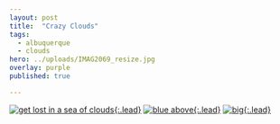 ```yaml
---
layout: post
title:  "Crazy Clouds"
tags:
  - albuquerque
  - clouds
hero: ../uploads/IMAG2069_resize.jpg
overlay: purple
published: true

---
```


[![get lost in a sea of clouds](../uploads/IMAG2069_resize.jpg){:.lead}](../uploads/IMAG2069.jpg)
[![blue above](../uploads/IMAG2047_resize.jpg){:.lead}](../uploads/IMAG2047.jpg)
[![big](../uploads/IMAG2005_resize.jpg){:.lead}](../uploads/IMAG2005.jpg)